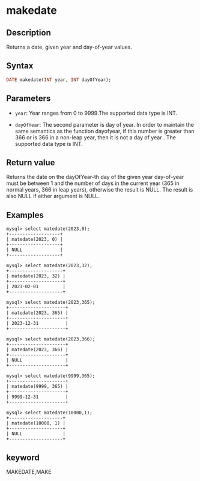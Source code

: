 # makedate

## Description

Returns a date, given year and day-of-year values.

## Syntax

```Haskell
DATE makedate(INT year, INT dayOfYear);
```

## Parameters

* `year`: Year ranges from 0 to 9999.The supported data type is INT. 

* `dayOfYear`: The second parameter is day of year. In order to maintain the same semantics as the function dayofyear, if this number is greater than 366 or is 366 in a non-leap year, then it is not a day of year
  . The supported data type is INT.

## Return value

Returns the date on the dayOfYear-th day of the given year
day-of-year must be between 1 and the number of days in the current year (365 in normal years, 366 in leap years), otherwise the result is NULL.
The result is also NULL if either argument is NULL.
## Examples

```Plain Text
mysql> select matedate(2023,0);
+-------------------+
| matedate(2023, 0) |
+-------------------+
| NULL              |
+-------------------+

mysql> select matedate(2023,32);
+--------------------+
| matedate(2023, 32) |
+--------------------+
| 2023-02-01         |
+--------------------+

mysql> select matedate(2023,365);
+---------------------+
| matedate(2023, 365) |
+---------------------+
| 2023-12-31          |
+---------------------+

mysql> select matedate(2023,366);
+---------------------+
| matedate(2023, 366) |
+---------------------+
| NULL                |
+---------------------+

mysql> select matedate(9999,365);
+---------------------+
| matedate(9999, 365) |
+---------------------+
| 9999-12-31          |
+---------------------+

mysql> select matedate(10000,1);
+--------------------+
| matedate(10000, 1) |
+--------------------+
| NULL               |
+--------------------+
```

## keyword

MAKEDATE,MAKE
